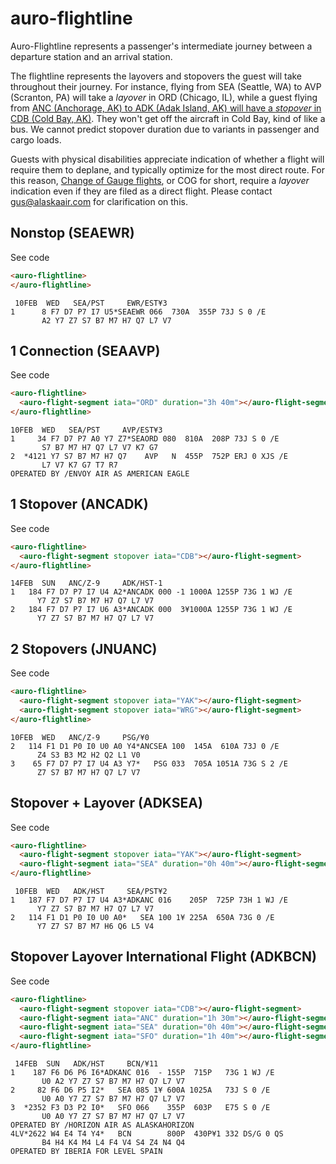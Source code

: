 # auro-flightline

Auro-Flightline represents a passenger's intermediate journey between a departure station and an arrival station.

The flightline represents the layovers and stopovers the guest will take throughout their journey. For instance, flying from SEA (Seattle, WA) to AVP (Scranton, PA) will take a *layover* in ORD (Chicago, IL), while a guest flying from [ANC (Anchorage, AK) to ADK (Adak Island, AK) will have a *stopover* in CDB (Cold Bay, AK)](https://onemileatatime.com/alaska-airlines-adak-cold-bay/). They won't get off the aircraft in Cold Bay, kind of like a bus. We cannot predict stopover duration due to variants in passenger and cargo loads.

Guests with physical disabilities appreciate indication of whether a flight will require them to deplane, and typically optimize for the most direct route. For this reason, [Change of Gauge flights](https://www.travelweekly.com/Mark-Pestronk/Agents-must-identify-change-of-gauge-services), or COG for short, require a *layover* indication even if they are filed as a direct flight. Please contact gus@alaskaair.com for clarification on this. 

<h2>Nonstop (SEAEWR)</h2>
<div class="exampleWrapper">    
  <auro-flightline>
  </auro-flightline>
</div>

<auro-accordion lowProfile justifyRight>
  <span slot="trigger">See code</span>

  ```html
  <auro-flightline>
  </auro-flightline>
  ```
  ```
   10FEB  WED   SEA/PST     EWR/EST¥3
1      8 F7 D7 P7 I7 U5*SEAEWR 066  730A  355P 73J S 0 /E
         A2 Y7 Z7 S7 B7 M7 H7 Q7 L7 V7
  ```
</auro-accordion>

<h2>1 Connection (SEAAVP)</h2>

<div class="exampleWrapper">    
  <auro-flightline>
    <auro-flight-segment iata="ORD" duration="3h 40m"></auro-flight-segment>
  </auro-flightline>
</div>

<auro-accordion lowProfile justifyRight>
  <span slot="trigger">See code</span>

  ```html
  <auro-flightline>
    <auro-flight-segment iata="ORD" duration="3h 40m"></auro-flight-segment>
  </auro-flightline>
  ```
  ```
 10FEB  WED   SEA/PST     AVP/EST¥3
1     34 F7 D7 P7 A0 Y7 Z7*SEAORD 080  810A  208P 73J S 0 /E
         S7 B7 M7 H7 Q7 L7 V7 K7 G7
2  *4121 Y7 S7 B7 M7 H7 Q7    AVP   N  455P  752P ERJ 0 XJS /E
         L7 V7 K7 G7 T7 R7
OPERATED BY /ENVOY AIR AS AMERICAN EAGLE
  ```
</auro-accordion>

<h2>1 Stopover (ANCADK)</h2>

<div class="exampleWrapper">    
  <auro-flightline>
    <auro-flight-segment stopover iata="CDB"></auro-flight-segment>
  </auro-flightline>
</div>

<auro-accordion lowProfile justifyRight>
  <span slot="trigger">See code</span>

  ```html
  <auro-flightline>
    <auro-flight-segment stopover iata="CDB"></auro-flight-segment>
  </auro-flightline>
  ```
  ```
 14FEB  SUN   ANC/Z-9     ADK/HST-1
1   184 F7 D7 P7 I7 U4 A2*ANCADK 000 -1 1000A 1255P 73G 1 WJ /E
        Y7 Z7 S7 B7 M7 H7 Q7 L7 V7
2   184 F7 D7 P7 I7 U6 A3*ANCADK 000  3¥1000A 1255P 73G 1 WJ /E
        Y7 Z7 S7 B7 M7 H7 Q7 L7 V7
  ```
</auro-accordion>

<h2>2 Stopovers (JNUANC)</h2>

<div class="exampleWrapper">    
  <auro-flightline>
    <auro-flight-segment stopover iata="YAK"></auro-flight-segment>
    <auro-flight-segment stopover iata="WRG"></auro-flight-segment>
  </auro-flightline>
</div>

<auro-accordion lowProfile justifyRight>
  <span slot="trigger">See code</span>

  ```html
  <auro-flightline>
    <auro-flight-segment stopover iata="YAK"></auro-flight-segment>
    <auro-flight-segment stopover iata="WRG"></auro-flight-segment>
  </auro-flightline>
  ```
  ```
 10FEB  WED   ANC/Z-9     PSG/¥0
2   114 F1 D1 P0 I0 U0 A0 Y4*ANCSEA 100  145A  610A 73J 0 /E
        Z4 S3 B3 M2 H2 Q2 L1 V0
3    65 F7 D7 P7 I7 U4 A3 Y7*   PSG 033  705A 1051A 73G S 2 /E
        Z7 S7 B7 M7 H7 Q7 L7 V7
  ```
</auro-accordion>

<h2>Stopover + Layover (ADKSEA)</h2>

<div class="exampleWrapper">    
  <auro-flightline>
    <auro-flight-segment stopover iata="YAK"></auro-flight-segment>
    <auro-flight-segment iata="SEA" duration="0h 40m"></auro-flight-segment>
  </auro-flightline>
</div>

<auro-accordion lowProfile justifyRight>
  <span slot="trigger">See code</span>

  ```html
  <auro-flightline>
    <auro-flight-segment stopover iata="YAK"></auro-flight-segment>
    <auro-flight-segment iata="SEA" duration="0h 40m"></auro-flight-segment>
  </auro-flightline>
  ```
  ```
   10FEB  WED   ADK/HST     SEA/PST¥2
1   187 F7 D7 P7 I7 U4 A3*ADKANC 016    205P  725P 73H 1 WJ /E
        Y7 Z7 S7 B7 M7 H7 Q7 L7 V7
2   114 F1 D1 P0 I0 U0 A0*   SEA 100 1¥ 225A  650A 73G 0 /E
        Y7 Z7 S7 B7 M7 H6 Q6 L5 V4
  ```
</auro-accordion>

<h2>Stopover Layover International Flight (ADKBCN)</h2>

<div class="exampleWrapper">    
  <auro-flightline>
    <auro-flight-segment stopover iata="YAK"></auro-flight-segment>
    <auro-flight-segment stopover iata="WRG"></auro-flight-segment>
    <auro-flight-segment iata="SEA" duration="0h 40m"></auro-flight-segment>
    <auro-flight-segment iata="BOS" duration="1h 40m"></auro-flight-segment>
    <auro-flight-segment iata="DUB" duration="13h 40m"></auro-flight-segment>
  </auro-flightline>
</div>

<auro-accordion lowProfile justifyRight>
  <span slot="trigger">See code</span>

  ```html
  <auro-flightline>
    <auro-flight-segment stopover iata="CDB"></auro-flight-segment>
    <auro-flight-segment iata="ANC" duration="1h 30m"></auro-flight-segment>
    <auro-flight-segment iata="SEA" duration="0h 40m"></auro-flight-segment>
    <auro-flight-segment iata="SFO" duration="1h 40m"></auro-flight-segment>
  </auro-flightline>
  ```
  ```
   14FEB  SUN   ADK/HST     BCN/¥11
1    187 F6 D6 P6 I6*ADKANC 016  - 155P  715P   73G 1 WJ /E
         U0 A2 Y7 Z7 S7 B7 M7 H7 Q7 L7 V7
2     82 F6 D6 P5 I2*   SEA 085 1¥ 600A 1025A   73J S 0 /E
         U0 A0 Y7 Z7 S7 B7 M7 H7 Q7 L7 V7
3  *2352 F3 D3 P2 I0*   SFO 066    355P  603P   E75 S 0 /E
         U0 A0 Y7 Z7 S7 B7 M7 H7 Q7 L7 V7
OPERATED BY /HORIZON AIR AS ALASKAHORIZON
4LV*2622 W4 E4 T4 Y4*   BCN        800P  430P¥1 332 DS/G 0 QS
         B4 H4 K4 M4 L4 F4 V4 S4 Z4 N4 Q4
OPERATED BY IBERIA FOR LEVEL SPAIN
  ```
</auro-accordion>
